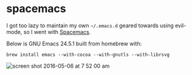 # spacemacs

I got too lazy to maintain my own `~/.emacs.d` geared towards using evil-mode, so I went with [Spacemacs](http://spacemacs.org/). 

Below is GNU Emacs 24.5.1 built from homebrew with:

    brew install emacs --with-cocoa --with-gnutls --with-librsvg

![screen shot 2016-05-06 at 7 52 00 am](https://cloud.githubusercontent.com/assets/6130766/15073512/70d88eb4-135f-11e6-918b-f81c47074629.png)
